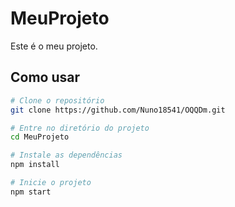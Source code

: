 # MeuProjeto

Este é o meu projeto.

## Como usar

```bash
# Clone o repositório
git clone https://github.com/Nuno18541/OQQDm.git

# Entre no diretório do projeto
cd MeuProjeto

# Instale as dependências
npm install

# Inicie o projeto
npm start
